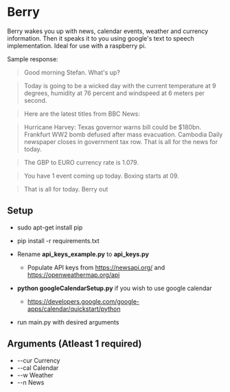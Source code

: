 # Berry
Berry wakes you up with news, calendar events, weather and currency information.
Then it speaks it to you using google's text to speech implementation.
Ideal for use with a raspberry pi.


Sample response:

> Good morning Stefan. What's up?

> Today is going to be a wicked day with the current temperature at 9 degrees, humidity at 76 percent and windspeed at 6 meters per second.

> Here are the latest titles from BBC News:

> Hurricane Harvey: Texas governor warns bill could be $180bn.
> Frankfurt WW2 bomb defused after mass evacuation.
> Cambodia Daily newspaper closes in government tax row.
> That is all for the news for today. 

> The GBP to EURO currency rate is 1.079.

> You have 1 event coming up today. Boxing starts at 09.

> That is all for today. Berry out


## Setup

* sudo apt-get install pip

* pip install -r requirements.txt

* Rename **api_keys_example.py** to **api_keys.py**

  * Populate API keys from https://newsapi.org/ and https://openweathermap.org/api

* **python googleCalendarSetup.py** if you wish to use google calendar

  * https://developers.google.com/google-apps/calendar/quickstart/python
  
* run main.py with desired arguments

## Arguments (Atleast 1 required)

* --cur Currency
* --cal Calendar
* --w Weather
* --n News
